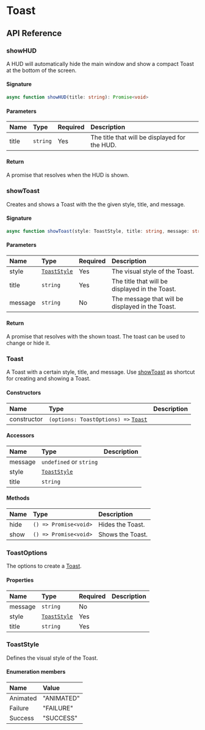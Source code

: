 # Toast

## API Reference

### showHUD

A HUD will automatically hide the main window and show a compact Toast at the bottom of the screen.

#### Signature

```typescript
async function showHUD(title: string): Promise<void>
```

#### Parameters

| Name | Type | Required | Description |
| :--- | :--- | :--- | :--- |
| title | `string` | Yes | The title that will be displayed for the HUD. |

#### Return

A promise that resolves when the HUD is shown.

### showToast

Creates and shows a Toast with the the given style, title, and message.

#### Signature

```typescript
async function showToast(style: ToastStyle, title: string, message: string): Promise<Toast>
```

#### Parameters

| Name | Type | Required | Description |
| :--- | :--- | :--- | :--- |
| style | [`ToastStyle`](toast.md#toaststyle) | Yes | The visual style of the Toast. |
| title | `string` | Yes | The title that will be displayed in the Toast. |
| message | `string` | No | The message that will be displayed in the Toast. |

#### Return

A promise that resolves with the shown toast. The toast can be used to change or hide it.

### Toast

A Toast with a certain style, title, and message. Use [showToast](toast.md#showtoast) as shortcut for creating and showing a Toast.

#### Constructors

| Name | Type | Description |
| :--- | :--- | :--- |
| constructor | `(options: ToastOptions) =>` [`Toast`](toast.md#toast) |  |

#### Accessors

| Name | Type | Description |
| :--- | :--- | :--- |
| message | `undefined` or `string` |  |
| style | [`ToastStyle`](toast.md#toaststyle) |  |
| title | `string` |  |

#### Methods

| Name | Type | Description |
| :--- | :--- | :--- |
| hide | `() => Promise<void>` | Hides the Toast. |
| show | `() => Promise<void>` | Shows the Toast. |

### ToastOptions

The options to create a [Toast](toast.md#toast).

#### Properties

| Name | Type | Required | Description |
| :--- | :--- | :--- | :--- |
| message | `string` | No |  |
| style | [`ToastStyle`](toast.md#toaststyle) | Yes |  |
| title | `string` | Yes |  |

### ToastStyle

Defines the visual style of the Toast.

#### Enumeration members

| Name | Value |
| :--- | :--- |
| Animated | "ANIMATED" |
| Failure | "FAILURE" |
| Success | "SUCCESS" |


